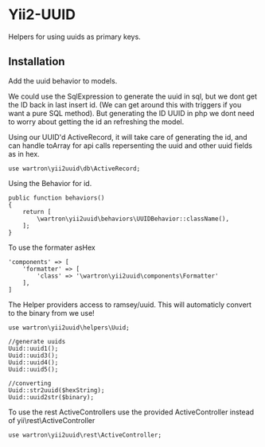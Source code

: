 # Yii2-UUID

Helpers for using uuids as primary keys.

## Installation

Add the uuid behavior to models.

We could use the SqlExpression to generate the uuid in sql, but we dont get the ID back in last insert id. (We can get around this with triggers if you want a pure SQL method). But generating the ID UUID in php we dont need to worry about getting the id an refreshing the model.

Using our UUID'd ActiveRecord, it will take care of generating the id, and can handle toArray for api calls repersenting the uuid and other uuid fields as in hex.

    use wartron\yii2uuid\db\ActiveRecord;

Using the Behavior for id.

    public function behaviors()
    {
        return [
            \wartron\yii2uuid\behaviors\UUIDBehavior::className(),
        ];
    }

To use the formater asHex

    'components' => [
        'formatter' => [
            'class' => '\wartron\yii2uuid\components\Formatter'
        ],
    ]


The Helper providers access to ramsey/uuid. This will automaticly convert to the binary from we use!

    use wartron\yii2uuid\helpers\Uuid;

    //generate uuids
    Uuid::uuid1();
    Uuid::uuid3();
    Uuid::uuid4();
    Uuid::uuid5();

    //converting
    Uuid::str2uuid($hexString);
    Uuid::uuid2str($binary);

To use the rest ActiveControllers use the provided ActiveController instead of yii\rest\ActiveController

    use wartron\yii2uuid\rest\ActiveController;